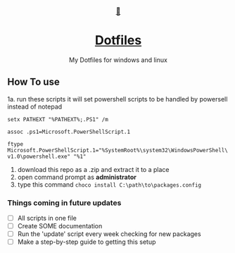<div align="center">
    <a href="oscardobsonbrown.me">
        <h3>🎨</h3>
        <h1>Dotfiles</h1>
    </a>

My Dotfiles for windows and linux

</div>

## How To use
1a. run these scripts it will set powershell scripts to be handled by powersell instead of notepad

`setx PATHEXT "%PATHEXT%;.PS1" /m`

 `assoc .ps1=Microsoft.PowerShellScript.1`
 
 `ftype Microsoft.PowerShellScript.1="%SystemRoot%\system32\WindowsPowerShell\v1.0\powershell.exe" "%1"`
 
1. download this repo as a .zip and extract it to a place
2. open command prompt as **administrator**
3. type this command `choco install C:\path\to\packages.config`

### Things coming in future updates
- [ ] All scripts in one file
- [ ] Create SOME documentation
- [ ] Run the 'update' script every week checking for new packages
- [ ] Make a step-by-step guide to getting this setup
